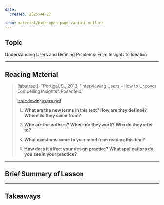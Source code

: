 ```yaml
---
date:
  created: 2025-04-27

icon: material/book-open-page-variant-outline
---
```

## Topic

Understanding Users and Defining Problems: From Insights to Ideation

---
## Reading Material

> [!abstract]- "Portigal, S., 2013. "Interviewing Users – How to Uncover Compelling Insights". Rosenfeld"
>
> [interviewingusers.pdf](texts/week7/interviewingusers.pdf)
>
> 1) **What are the new terms in this text? How are they defined? Where do they come from?**
>
>
> 2) **Who are the authors? Where do they work? Who do they refer to?**
>
> 
>
> 3) **What questions come to your mind from reading this text?**
>
>
> 4) **How does it affect your design practice? What applications do you see in your practice?**
>


---

## Brief Summary of Lesson

---

## Takeaways
